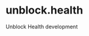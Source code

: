 # unblock.health
Unblock Health development


<!-- Security scan triggered at 2025-09-02 00:49:54 -->

<!-- Security scan triggered at 2025-09-02 15:48:06 -->
